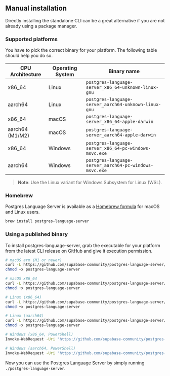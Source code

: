## Manual installation

Directly installing the standalone CLI can be a great alternative if you are not already using a package manager.

### Supported platforms

You have to pick the correct binary for your platform. The following table should help you do so.

| CPU Architecture | Operating System | Binary name |
|------------------|------------------|-------------|
| x86_64 | Linux | `postgres-language-server_x86_64-unknown-linux-gnu` |
| aarch64 | Linux | `postgres-language-server_aarch64-unknown-linux-gnu` |
| x86_64 | macOS | `postgres-language-server_x86_64-apple-darwin` |
| aarch64 (M1/M2) | macOS | `postgres-language-server_aarch64-apple-darwin` |
| x86_64 | Windows | `postgres-language-server_x86_64-pc-windows-msvc.exe` |
| aarch64 | Windows | `postgres-language-server_aarch64-pc-windows-msvc.exe` |

> **Note**: Use the Linux variant for Windows Subsystem for Linux (WSL).


### Homebrew

Postgres Language Server is available as a [Homebrew formula](https://formulae.brew.sh/formula/postgres-language-server) for macOS and Linux users.

```sh
brew install postgres-language-server
```

### Using a published binary

To install postgres-language-server, grab the executable for your platform from the latest CLI release on GitHub and give it execution permission.

```bash
# macOS arm (M1 or newer)
curl -L https://github.com/supabase-community/postgres-language-server/releases/latest/download/postgres-language-server_aarch64-apple-darwin -o postgres-language-server
chmod +x postgres-language-server

# macOS x86_64
curl -L https://github.com/supabase-community/postgres-language-server/releases/latest/download/postgres-language-server_x86_64-apple-darwin -o postgres-language-server
chmod +x postgres-language-server

# Linux (x86_64)
curl -L https://github.com/supabase-community/postgres-language-server/releases/latest/download/postgres-language-server_x86_64-unknown-linux-gnu -o postgres-language-server
chmod +x postgres-language-server

# Linux (aarch64)
curl -L https://github.com/supabase-community/postgres-language-server/releases/latest/download/postgres-language-server_aarch64-unknown-linux-gnu -o postgres-language-server
chmod +x postgres-language-server

# Windows (x86_64, PowerShell)
Invoke-WebRequest -Uri "https://github.com/supabase-community/postgres-language-server/releases/latest/download/postgres-language-server_x86_64-pc-windows-msvc.exe" -OutFile "postgres-language-server.exe"

# Windows (aarch64, PowerShell)
Invoke-WebRequest -Uri "https://github.com/supabase-community/postgres-language-server/releases/latest/download/postgres-language-server_aarch64-pc-windows-msvc.exe" -OutFile "postgres-language-server.exe"
```

Now you can use the Postgres Language Server by simply running `./postgres-language-server`.
